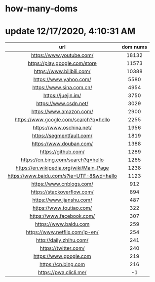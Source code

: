 # how-many-doms

# update 12/17/2020, 4:10:31 AM

url | dom nums
:-: | :-:
https://www.youtube.com/ | 18132
https://play.google.com/store | 11573
https://www.bilibili.com/ | 10388
https://www.yahoo.com/ | 5580
https://www.sina.com.cn/ | 4954
https://juejin.im/ | 3750
https://www.csdn.net/ | 3029
https://www.amazon.com/ | 2900
https://www.google.com/search?q=hello | 2255
https://www.oschina.net/ | 1956
https://segmentfault.com/ | 1819
https://www.douban.com/ | 1388
https://github.com/ | 1289
https://cn.bing.com/search?q=hello | 1265
https://en.wikipedia.org/wiki/Main_Page | 1238
https://www.baidu.com/s?ie=UTF-8&wd=hello | 1123
https://www.cnblogs.com/ | 912
https://stackoverflow.com/ | 894
https://www.jianshu.com/ | 487
https://www.toutiao.com/ | 322
https://www.facebook.com/ | 307
https://www.baidu.com | 259
https://www.netflix.com/jp-en/ | 254
http://daily.zhihu.com/ | 241
https://twitter.com/ | 240
https://www.google.com | 219
https://cn.bing.com | 216
https://pwa.clicli.me/ | -1
